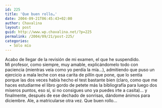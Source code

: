 ```yaml
---
id: 225
title: 'Que buen rollo…'
date: 2004-09-21T06:45:43+02:00
author: Chavalina
layout: post
guid: http://www.wp.chavalina.net/?p=225
permalink: /2004/09/21/post-225/
categories:
  - Sólo mío
---
```

Acabo de llegar de la revisión de mi examen, el que he suspendido.  
Mi profesor, como siempre, muy amable, explicándomelo todo con paciencia (mientras ve&iacute;a como yo perd&iacute;a la m&iacute;a…), admitiendo que puso un ejercicio a mala leche con esa carita de pill&iacute;n que pone, que lo sent&iacute;a porque las dos veces hab&iacute;a hecho el test bastante bien (claro, como que me haces estudiarme el libro gordo de petete más la bibliograf&iacute;a para luego dos m&iacute;seros puntos, eso s&iacute;, si no consigues uno ya puedes irte a casita)… y finalmente, después de ese dechado de sonrisas, dándome ánimos para diciembre. Ale, a matricularse otra vez. Que buen rollo…